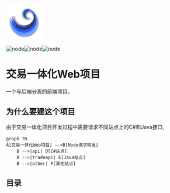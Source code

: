 ![logo](assets/logo.png)

![node](https://img.shields.io/badge/npm-6.1.0-brightgreen.svg)![node](https://img.shields.io/badge/node-v10.5.0-red.svg)![node](https://img.shields.io/badge/gulp-3.9.1-orange.svg)



# 交易一体化Web项目

一个与后端分离的前端项目。



## 为什么要建这个项目

由于交易一体化项目开发过程中需要请求不同站点上的C#和Java接口,

```mermaid
graph TB
A[交易一体化Web项目] -->B[Node请求转发]
    B -->|api| D[C#站点]
    B -->|tradeapi| E[Java站点]
    B -->|other| F[其他站点]
```



## 目录